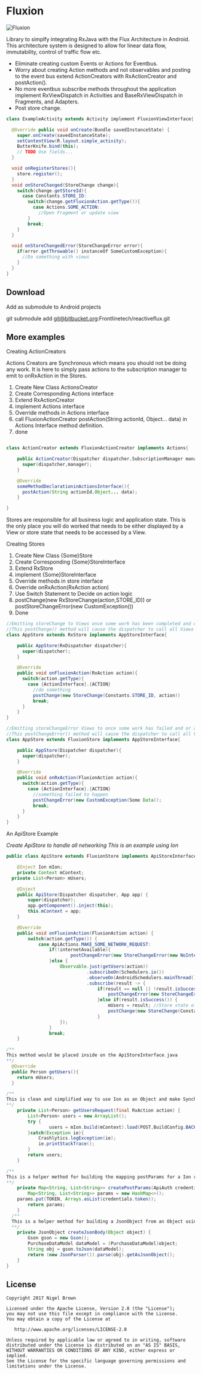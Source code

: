 Fluxion
============
![Fluxion](fluxion_diagram.png)

Library to simplfy integrating RxJava with the Flux Architecture in Android.
This architecture system is designed to allow for linear data flow, immutability, control of traffic flow etc.

 * Eliminate creating custom Events or Actions for Eventbus.
 * Worry about creating Action methods and not observables and posting to the event bus extend ActionCreators with RxActionCreator and postAction().
 * No more eventbus subscribe methods throughout the application implement RxViewDispatch in Activities and BaseRxViewDispatch in Fragments, and Adapters.
 * Post store change.

```java
class ExampleActivity extends Activity implement FluxionViewInterface{

  @Override public void onCreate(Bundle savedInstanceState) {
    super.onCreate(savedInstanceState);
    setContentView(R.layout.simple_activity);
    ButterKnife.bind(this);
    // TODO Use fields...
  }

  void onRegisterStores(){
    store.register();
  }
  void onStoreChanged(StoreChange change){
    switch(change.getStoreId){
      case Constants.STORE_ID:
        switch(change.getFluxionAction.getType()){
          case Actions.SOME_ACTION:
            //Open Fragment or update view
        }
        break;
    }
  }

  void onStoreChangedError(StoreChangeError error){
    if(error.getThrowable() instanceOf SomeCustomException){
      //Do something with views
    }
  }
}
```

Download
--------
Add as submodule to Android projects

git submodule add git@bitbucket.org:Frontlinetech/reactiveflux.git

More examples
-----------

Creating ActionCreators

Actions Creators are Synchronous which means you should not be doing any work. It is here to simply pass actions to the subscription manager to emit to onRxAction in the Stores.


1. Create New Class ActionsCreator
2. Create Corresponding Actions interface
3. Extend RxActionCreator
4. implement Actions interface
5. Override methods in Actions interface
6. call FluxionActionCreator  postAction(String actionId, Object... data) in Actions Interface method definition.
7. done



```java

class ActionCreator extends FluxionActionCreator implements Actions{

    public ActionCreator(Dispatcher dispatcher,SubscriptionManager manager){
      super(dispatcher,manager);
    }

    @Override
    someMethodDeclarationinActionsInterface(){
      postAction(String actionId,Object... data);
    }

}

```
Stores are responsible for all business logic and application state. This is the only place you will do worked that needs to be either displayed by a View or store state that needs to be accessed by a View.

Creating Stores

1. Create New Class {Some}Store
2. Create Corresponding {Some}StoreInterface
3. Extend RxStore
4. implement {Some}StoreInterface
5. Override methods in store interface
6. Override onRxAction(RxAction action)
7. Use Switch Statement to Decide on action logic
8. postChange(new RxStoreChange(action,STORE_ID)) or postStoreChangeError(new CustomException())
9. Done

```java
//Emitting storeChange to Views once some work has been completed and or application state changed
//This postChange() method will cause the dispatcher to call all Views registered to listen to store changes and call their onStoreChanged inherited method
class AppStore extends RxStore implements AppStoreInterface{

    public AppStore(RxDispatcher dispatcher){
      super(dispatcher);
    }

    @Override
    public void onFluxionAction(RxAction action){
      switch(action.getType){
        case {ActionInterface}.{ACTION}
          //do something
          postChange(new StoreChange(Constants.STORE_ID, action))
          break;
      }
    }
}

//Emitting storeChangeError Views to once some work has failed and or application state could not be changed
//This postChangeError() method will cause the dispatcher to call all Views registered to listen to store changes and call their onStoreChangedError inherited method
class AppStore extends FluxionStore implements AppStoreInterface{

    public AppStore(Dispatcher dispatcher){
      super(dispatcher);
    }

    @Override
    public void onRxAction(FluxionAction action){
      switch(action.getType){
        case {ActionInterface}.{ACTION}
          //something failed to happen
          postChangeError(new CustomException(Some Data));
          break;
      }
    }
}

```

An ApiStore Example

*Create ApiStore to handle all networking*
*This is an example using Ion*

```java
public class ApiStore extends FluxionStore implements ApiStoreInterface {

	@Inject Ion mIon;
	private Context mContext;
  private List<Person> mUsers;

	@Inject
	public ApiStore(Dispatcher dispatcher, App app) {
		super(dispatcher);
		app.getComponent().inject(this);
		this.mContext = app;
	}

	@Override
	public void onFluxionAction(FluxionAction action) {
		switch(action.getType()) {
			case ApiActions.MAKE_SOME_NETWORK_REQUEST:
				if(!internetAvailable){
						postChangeError(new StoreChangeError(new NoInternetConnectionError(NO_INTERNET_MESSAGE)));
				}else {
					Observable.just(getUsers(action))
					          .subscribeOn(Schedulers.io())
					          .observeOn(AndroidSchedulers.mainThread())
					          .subscribe(result -> {
						          if(result == null || !result.isSuccess()){
							          postChangeError(new StoreChangeError( NetworkRequestException("Message")));
						          }else if(result.isSuccess()) {
							          mUsers = result; //Store state of request so list of users this is good if you make multiple requests and you can give add this as a time, value pair and if this state has been updated in say the last 5 mins use it instead of sending another action to the action creator to make this network call.
							          postChange(new StoreChange(Constants.API_STORE_ID, action));
						          }
					});
				}
				break;
	}

/**
This method would be placed inside on the ApiStoreInterface.java
**/
  @Override
  public Person getUsers(){
    return mUsers;
  }

/**
This is clean and simplified way to use Ion as an Object and make Synchronous calls and parse objects as responses
**/
	private List<Person> getUsersRequest(final RxAction action) {
		List<Person> users = new ArrayList();
		try {
				users = mIon.build(mContext).load(POST,BuildConfig.BACKEND + GET_USERS_ENDPOINT).setBodyParameters(createPostParams(new ApiAuth(action.get(Keys.USER_API_CRED)))).as(new TypeToken<List<Person>>() {}).get();
		}catch(Exception ie){
			Crashlytics.logException(ie);
			ie.printStackTrace();
		}
		return users;
	}

/**
This is a helper method for building the mapping postParams for a Ion request
**/
	private Map<String, List<String>> createPostParams(ApiAuth credentials) {
		Map<String, List<String>> params = new HashMap<>();
    params.put(TOKEN, Arrays.asList(credentials.token));
		return params;
	}
  /**
  This is a helper method for building a JsonObject from an Object using JsonParser for a Ion request
  **/
	private JsonObject createJsonBody(Object object) {
		Gson gson = new Gson();
		PurchaseDataModel dataModel = (PurchaseDataModel)object;
		String obj = gson.toJson(dataModel);
		return (new JsonParser()).parse(obj).getAsJsonObject();
	}
}

```
License
-------

    Copyright 2017 Nigel Brown

    Licensed under the Apache License, Version 2.0 (the "License");
    you may not use this file except in compliance with the License.
    You may obtain a copy of the License at

       http://www.apache.org/licenses/LICENSE-2.0

    Unless required by applicable law or agreed to in writing, software
    distributed under the License is distributed on an "AS IS" BASIS,
    WITHOUT WARRANTIES OR CONDITIONS OF ANY KIND, either express or implied.
    See the License for the specific language governing permissions and
    limitations under the License.



 [1]: http://square.github.com/dagger/
 [2]: https://github.com/koush/ion
